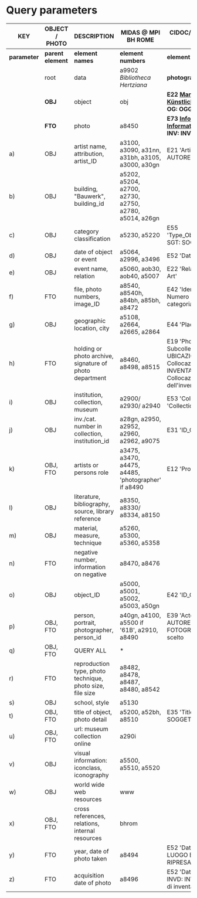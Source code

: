 # Query parameters
|  KEY | OBJECT / PHOTO | DESCRIPTION | MIDAS @ MPI BH ROME| CIDOC/CRM; SCHEDA F ETC.
| ------------- | ------------- | -------- | -------- | -------- |
| __parameter__ | __parent element__ | __element names__ | __element numbers__ | __element references__ |
|  | root | data | a9902 _Bibliotheca Hertziana_ | __photographic collection__ |
|  | __OBJ__ | object | obj | __E22 [Man-Made Object](http://www.cidoc-crm.org/Entity/e22-man-made-object/version-6.2), [Künstlicher Gegenstand](http://cidoc-crm.gnm.de/wiki/E22_K%C3%BCnstlicher_Gegenstand); OG: OGGETTO__ |
|  | __FTO__ | photo | a8450 | __E73 [Information Object](http://www.cidoc-crm.org/Entity/E73-Information-Object/Version-6.2), [Informationsgegenstand](http://cidoc-crm.gnm.de/wiki/E73_Informationsgegenstand); INV: INVENTARIO__ |
|a)|OBJ|artist name, attribution, artist_ID|a3100, a3090, a31nn, a31bh, a3105, a3000, a30gn|E21 'Artist'; AUTN: AUTORE - Nome scelto|
|b)|OBJ|building, "Bauwerk", building_id|a5202, a5204, a2700, a2730, a2750, a2780, a5014, a26gn||
|c)|OBJ|category classification|a5230, a5220|E55 'Type_Object/Type_Class'; SGT: SOGGETTO|
|d)|OBJ|date of object or event|a5064, a2996, a3496|E52 'Date_Object'|
|e)|OBJ|event name, relation|a5060, aob30, aob40, a5007|E22 'Relation To Work Of Art'|
|f)|FTO|file, photo numbers, image_ID|a8540, a8540h, a84bh, a85bh, a8472|E42 'Identifier'; INVT: Numero di inventario di categoria|
|g)|OBJ|geographic location, city|a5108, a2664, a2665, a2864|E44 'Place Appellation'|
|h)|FTO|holding or photo archive, signature of photo department|a8460, a8498, a8515|E19 'Photo Subcollection'; UBFC: UBICAZIONE FOTO - Collocazione, INVC: INVENTARIO - Collocazione dell'inventario|
|i)|OBJ|institution, collection, museum|a2900/ a2930/ a2940|E53 'Collection', E78 'Collection Name'|
|j)|OBJ|inv./cat. number in collection, institution_id|a28gn, a2950, a2952, a2960, a2962, a9075|E31 'ID_Catalogue'|
|k)|OBJ, FTO|artists or persons role|a3475, a3470, a4475, a4485, 'photographer' if a8490|E12 'Production'|
|l)|OBJ|literature, bibliography, source, library reference|a8350, a8330/ a8334, a8150||
|m)|OBJ|material, measure, technique|a5260, a5300, a5360, a5358||
|n)|FTO|negative number, information on negative|a8470, a8476||
|o)|OBJ|object_ID|a5000, a5001, a5002, a5003, a50gn|E42 'ID_OBJ'|
|p)|OBJ, FTO|person, portrait, photographer, person_id|a40gn, a4100, a5500 if '61B', a2910, a8490 |E39 'Actor/Owner'; AUFN: AUTORE DELLA FOTOGRAFIA - Nome scelto|
|q)|OBJ, FTO|QUERY ALL|\*||
|r)|FTO|reproduction type, photo technique, photo size, file size|a8482, a8478, a8487, a8480, a8542||
|s)|OBJ|school, style|a5130||
|t)|OBJ, FTO|title of object, photo detail|a5200, a52bh, a8510|E35 'Title'; SGL: SOGGETTO TITOLO|
|u)|OBJ, FTO|url: museum collection online|a290i||
|v)|OBJ|visual information: iconclass, iconography|a5500, a5510, a5520||
|w)|OBJ|world wide web resources|www||
|x)|OBJ, FTO|cross references, relations, internal resources|bhrom||
|y)|FTO|year, date of photo taken|a8494|E52 'Date_Photo'; LRD: LUOGO E DATA DELLA RIPRESA - Data"|
|z)|FTO|acquisition date of photo|a8496|E52 'Date of Acquisition'; INVD: INVENTARIO - Data di inventariazione|
